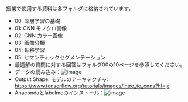 授業で使用する資料は各フォルダに格納されています。
* 00: 深層学習の基礎
* 01: CNN モノクロ画像
* 02: CNN カラー画像
* 03: 画像分類
* 04: 転移学習
* 05: セマンティックセグメンテーション 
* 最適解の質問に対する回答はフォルダ00の10ページを参照してください。
* データの読み込み：![image](https://github.com/SU-sumico/dlj/assets/130117169/9e4d132e-3b9b-4f44-8c3f-ac2a9b132342)
* Output Shape: モデルのアーキテクチャ: https://www.tensorflow.org/tutorials/images/intro_to_cnns?hl=ja
* Anacondaとlabelmeのインストール：![image](https://github.com/SU-sumico/dlj/assets/130117169/cf2f67c8-6823-4786-becb-3897a4305751)

